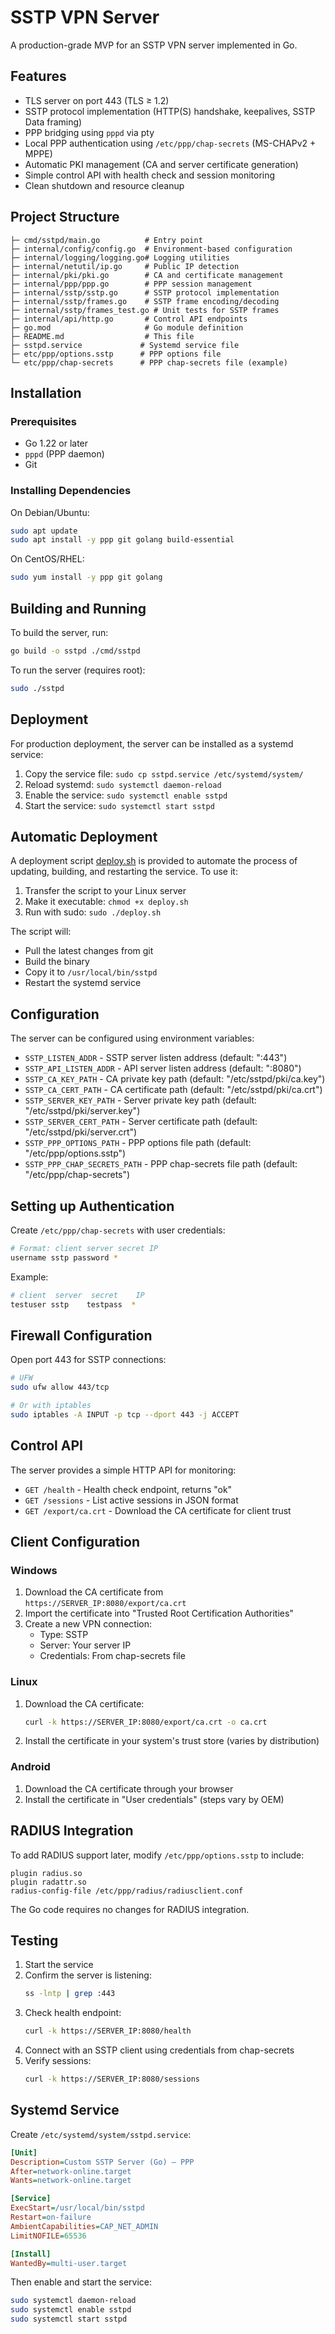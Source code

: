 # SSTP VPN Server

A production-grade MVP for an SSTP VPN server implemented in Go.

## Features

- TLS server on port 443 (TLS ≥ 1.2)
- SSTP protocol implementation (HTTP(S) handshake, keepalives, SSTP Data framing)
- PPP bridging using `pppd` via pty
- Local PPP authentication using `/etc/ppp/chap-secrets` (MS-CHAPv2 + MPPE)
- Automatic PKI management (CA and server certificate generation)
- Simple control API with health check and session monitoring
- Clean shutdown and resource cleanup

## Project Structure

```
├─ cmd/sstpd/main.go          # Entry point
├─ internal/config/config.go  # Environment-based configuration
├─ internal/logging/logging.go# Logging utilities
├─ internal/netutil/ip.go     # Public IP detection
├─ internal/pki/pki.go        # CA and certificate management
├─ internal/ppp/ppp.go        # PPP session management
├─ internal/sstp/sstp.go      # SSTP protocol implementation
├─ internal/sstp/frames.go    # SSTP frame encoding/decoding
├─ internal/sstp/frames_test.go # Unit tests for SSTP frames
├─ internal/api/http.go       # Control API endpoints
├─ go.mod                     # Go module definition
├─ README.md                  # This file
├─ sstpd.service             # Systemd service file
├─ etc/ppp/options.sstp      # PPP options file
└─ etc/ppp/chap-secrets      # PPP chap-secrets file (example)
```

## Installation

### Prerequisites

- Go 1.22 or later
- `pppd` (PPP daemon)
- Git

### Installing Dependencies

On Debian/Ubuntu:
```bash
sudo apt update
sudo apt install -y ppp git golang build-essential
```

On CentOS/RHEL:
```bash
sudo yum install -y ppp git golang
```

## Building and Running

To build the server, run:

```bash
go build -o sstpd ./cmd/sstpd
```

To run the server (requires root):

```bash
sudo ./sstpd
```

## Deployment

For production deployment, the server can be installed as a systemd service:

1. Copy the service file: `sudo cp sstpd.service /etc/systemd/system/`
2. Reload systemd: `sudo systemctl daemon-reload`
3. Enable the service: `sudo systemctl enable sstpd`
4. Start the service: `sudo systemctl start sstpd`

## Automatic Deployment

A deployment script [deploy.sh](deploy.sh) is provided to automate the process of updating, building, and restarting the service. To use it:

1. Transfer the script to your Linux server
2. Make it executable: `chmod +x deploy.sh`
3. Run with sudo: `sudo ./deploy.sh`

The script will:
- Pull the latest changes from git
- Build the binary
- Copy it to `/usr/local/bin/sstpd`
- Restart the systemd service

## Configuration

The server can be configured using environment variables:

- `SSTP_LISTEN_ADDR` - SSTP server listen address (default: ":443")
- `SSTP_API_LISTEN_ADDR` - API server listen address (default: ":8080")
- `SSTP_CA_KEY_PATH` - CA private key path (default: "/etc/sstpd/pki/ca.key")
- `SSTP_CA_CERT_PATH` - CA certificate path (default: "/etc/sstpd/pki/ca.crt")
- `SSTP_SERVER_KEY_PATH` - Server private key path (default: "/etc/sstpd/pki/server.key")
- `SSTP_SERVER_CERT_PATH` - Server certificate path (default: "/etc/sstpd/pki/server.crt")
- `SSTP_PPP_OPTIONS_PATH` - PPP options file path (default: "/etc/ppp/options.sstp")
- `SSTP_PPP_CHAP_SECRETS_PATH` - PPP chap-secrets file path (default: "/etc/ppp/chap-secrets")

## Setting up Authentication

Create `/etc/ppp/chap-secrets` with user credentials:

```bash
# Format: client server secret IP
username sstp password *
```

Example:
```bash
# client  server  secret    IP
testuser sstp    testpass  *
```

## Firewall Configuration

Open port 443 for SSTP connections:
```bash
# UFW
sudo ufw allow 443/tcp

# Or with iptables
sudo iptables -A INPUT -p tcp --dport 443 -j ACCEPT
```

## Control API

The server provides a simple HTTP API for monitoring:

- `GET /health` - Health check endpoint, returns "ok"
- `GET /sessions` - List active sessions in JSON format
- `GET /export/ca.crt` - Download the CA certificate for client trust

## Client Configuration

### Windows

1. Download the CA certificate from `https://SERVER_IP:8080/export/ca.crt`
2. Import the certificate into "Trusted Root Certification Authorities"
3. Create a new VPN connection:
   - Type: SSTP
   - Server: Your server IP
   - Credentials: From chap-secrets file

### Linux

1. Download the CA certificate:
   ```bash
   curl -k https://SERVER_IP:8080/export/ca.crt -o ca.crt
   ```
2. Install the certificate in your system's trust store (varies by distribution)

### Android

1. Download the CA certificate through your browser
2. Install the certificate in "User credentials" (steps vary by OEM)

## RADIUS Integration

To add RADIUS support later, modify `/etc/ppp/options.sstp` to include:

```
plugin radius.so
plugin radattr.so
radius-config-file /etc/ppp/radius/radiusclient.conf
```

The Go code requires no changes for RADIUS integration.

## Testing

1. Start the service
2. Confirm the server is listening:
   ```bash
   ss -lntp | grep :443
   ```
3. Check health endpoint:
   ```bash
   curl -k https://SERVER_IP:8080/health
   ```
4. Connect with an SSTP client using credentials from chap-secrets
5. Verify sessions:
   ```bash
   curl -k https://SERVER_IP:8080/sessions
   ```

## Systemd Service

Create `/etc/systemd/system/sstpd.service`:

```ini
[Unit]
Description=Custom SSTP Server (Go) – PPP
After=network-online.target
Wants=network-online.target

[Service]
ExecStart=/usr/local/bin/sstpd
Restart=on-failure
AmbientCapabilities=CAP_NET_ADMIN
LimitNOFILE=65536

[Install]
WantedBy=multi-user.target
```

Then enable and start the service:
```bash
sudo systemctl daemon-reload
sudo systemctl enable sstpd
sudo systemctl start sstpd
```